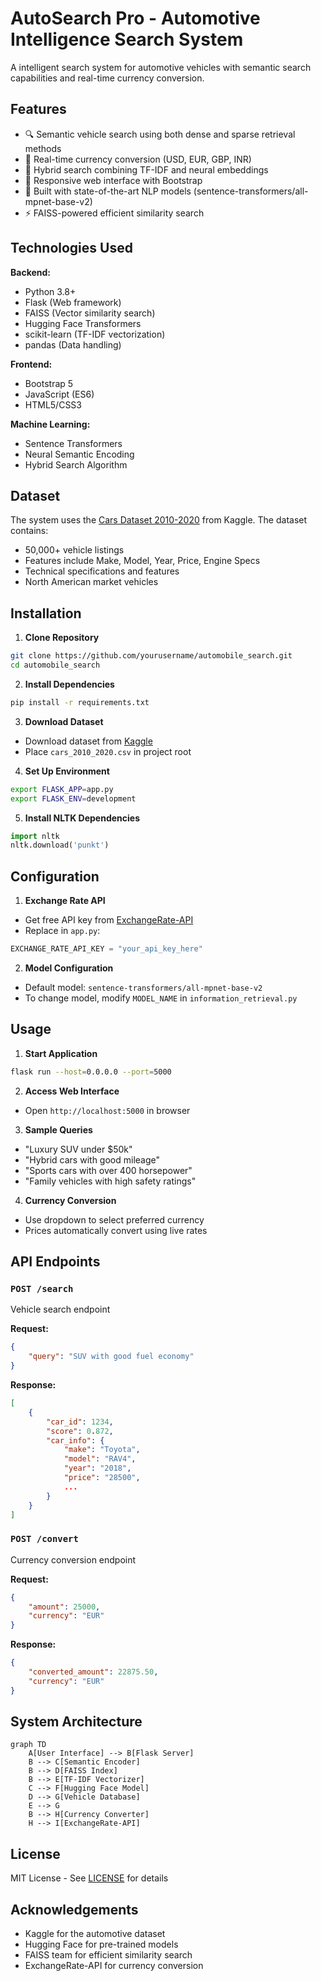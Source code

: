 # AutoSearch Pro - Automotive Intelligence Search System

A intelligent search system for automotive vehicles with semantic search capabilities and real-time currency conversion.

## Features

- 🔍 Semantic vehicle search using both dense and sparse retrieval methods
- 💱 Real-time currency conversion (USD, EUR, GBP, INR)
- 🚀 Hybrid search combining TF-IDF and neural embeddings
- 📱 Responsive web interface with Bootstrap
- 🧠 Built with state-of-the-art NLP models (sentence-transformers/all-mpnet-base-v2)
- ⚡ FAISS-powered efficient similarity search

## Technologies Used

**Backend:**
- Python 3.8+
- Flask (Web framework)
- FAISS (Vector similarity search)
- Hugging Face Transformers
- scikit-learn (TF-IDF vectorization)
- pandas (Data handling)

**Frontend:**
- Bootstrap 5
- JavaScript (ES6)
- HTML5/CSS3

**Machine Learning:**
- Sentence Transformers
- Neural Semantic Encoding
- Hybrid Search Algorithm

## Dataset

The system uses the [Cars Dataset 2010-2020](https://www.kaggle.com/datasets/waqi786/cars-dataset-2010-2020) from Kaggle. The dataset contains:

- 50,000+ vehicle listings
- Features include Make, Model, Year, Price, Engine Specs
- Technical specifications and features
- North American market vehicles

## Installation

1. **Clone Repository**
```bash
git clone https://github.com/yourusername/automobile_search.git
cd automobile_search
```

2. **Install Dependencies**
```bash
pip install -r requirements.txt
```

3. **Download Dataset**
- Download dataset from [Kaggle](https://www.kaggle.com/datasets/waqi786/cars-dataset-2010-2020)
- Place `cars_2010_2020.csv` in project root

4. **Set Up Environment**
```bash
export FLASK_APP=app.py
export FLASK_ENV=development
```

5. **Install NLTK Dependencies**
```python
import nltk
nltk.download('punkt')
```

## Configuration

1. **Exchange Rate API**
- Get free API key from [ExchangeRate-API](https://www.exchangerate-api.com/)
- Replace in `app.py`:
```python
EXCHANGE_RATE_API_KEY = "your_api_key_here"
```

2. **Model Configuration**
- Default model: `sentence-transformers/all-mpnet-base-v2`
- To change model, modify `MODEL_NAME` in `information_retrieval.py`

## Usage

1. **Start Application**
```bash
flask run --host=0.0.0.0 --port=5000
```

2. **Access Web Interface**
- Open `http://localhost:5000` in browser

3. **Sample Queries**
- "Luxury SUV under $50k"
- "Hybrid cars with good mileage"
- "Sports cars with over 400 horsepower"
- "Family vehicles with high safety ratings"

4. **Currency Conversion**
- Use dropdown to select preferred currency
- Prices automatically convert using live rates

## API Endpoints

### `POST /search`
Vehicle search endpoint

**Request:**
```json
{
    "query": "SUV with good fuel economy"
}
```

**Response:**
```json
[
    {
        "car_id": 1234,
        "score": 0.872,
        "car_info": {
            "make": "Toyota",
            "model": "RAV4",
            "year": "2018",
            "price": "28500",
            ...
        }
    }
]
```

### `POST /convert`
Currency conversion endpoint

**Request:**
```json
{
    "amount": 25000,
    "currency": "EUR"
}
```

**Response:**
```json
{
    "converted_amount": 22875.50,
    "currency": "EUR"
}
```

## System Architecture

```mermaid
graph TD
    A[User Interface] --> B[Flask Server]
    B --> C[Semantic Encoder]
    B --> D[FAISS Index]
    B --> E[TF-IDF Vectorizer]
    C --> F[Hugging Face Model]
    D --> G[Vehicle Database]
    E --> G
    B --> H[Currency Converter]
    H --> I[ExchangeRate-API]
```

## License

MIT License - See [LICENSE](LICENSE) for details

## Acknowledgements

- Kaggle for the automotive dataset
- Hugging Face for pre-trained models
- FAISS team for efficient similarity search
- ExchangeRate-API for currency conversion
